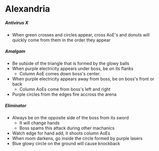 # Alexandria

##### Antivirus X

- When green crosses and circles appear, cross AoE's and donuts will quickly come from them in the order they appear

##### Amalgam

- Be outside of the triangle that is formed by the glowy balls
- When purple electricity appears under boss, be on its flanks
  - Column AoE comes down boss's center.
- When purple electricity appears away from boss, be on boss's front or back
  - Column AoEs come from boss's left and right
- Purple circles from the edges fire accross the arena

##### Eliminator

- Always be on the opposite side of the boss from its sword
  - It will change hands
  - Boss spams this attack during other machanics
- Watch edge for hand add, it shoots column AoEs
- When room darkens, go inside the circle formed by purple lasers
- Blue glowy circle on the ground will cause knockback
